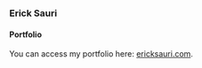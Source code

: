 ### Erick Sauri
#### Portfolio
You can access my portfolio here: [ericksauri.com](https://ericksauri.com).